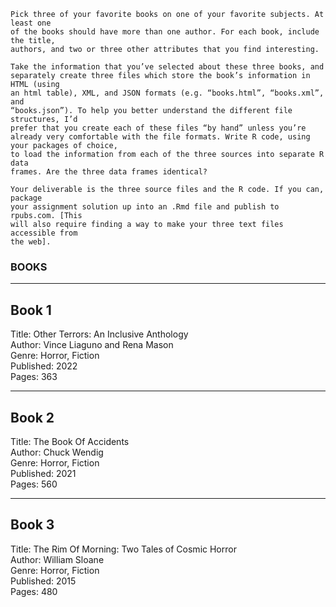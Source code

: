 ```
Pick three of your favorite books on one of your favorite subjects. At least one
of the books should have more than one author. For each book, include the title,
authors, and two or three other attributes that you find interesting.  

Take the information that you’ve selected about these three books, and
separately create three files which store the book’s information in HTML (using
an html table), XML, and JSON formats (e.g. “books.html”, “books.xml”, and
“books.json”). To help you better understand the different file structures, I’d
prefer that you create each of these files “by hand” unless you’re already very comfortable with the file formats. Write R code, using your packages of choice,
to load the information from each of the three sources into separate R data
frames. Are the three data frames identical?

Your deliverable is the three source files and the R code. If you can, package
your assignment solution up into an .Rmd file and publish to rpubs.com. [This
will also require finding a way to make your three text files accessible from
the web].
```

### BOOKS ###

------
Book 1
------
Title: Other Terrors: An Inclusive Anthology  
Author: Vince Liaguno and Rena Mason  
Genre: Horror, Fiction  
Published: 2022  
Pages: 363  

------  
Book 2  
------  
Title: The Book Of Accidents  
Author: Chuck Wendig  
Genre: Horror, Fiction  
Published: 2021  
Pages: 560  

------
Book 3  
------  
Title: The Rim Of Morning: Two Tales of Cosmic Horror  
Author: William Sloane  
Genre: Horror, Fiction  
Published: 2015  
Pages: 480  
